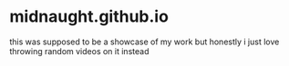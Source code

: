 # midnaught.github.io
this was supposed to be a showcase of my work but honestly i just love throwing random videos on it instead
